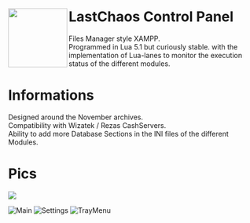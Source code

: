 # LastChaos Control Panel <img align="left" src="https://user-images.githubusercontent.com/5092697/136836589-b655f88e-f67e-433d-bc2a-12c0534e05d9.png" width="120px">

Files Manager style XAMPP.<br/>
Programmed in Lua 5.1 but curiously stable. with the implementation of Lua-lanes to monitor the execution status of the different modules.<br/>

# Informations
Designed around the November archives.<br/>
Compatibility with Wizatek / Rezas CashServers.<br/>
Ability to add more Database Sections in the INI files of the different Modules.<br/>

# Pics
<img src="https://img.shields.io/badge/BUILD-ALPHA-green"></img>

![Main](https://user-images.githubusercontent.com/5092697/136321014-faa0c451-b8d6-4e48-b2ae-b5287910577c.jpg)
![Settings](https://user-images.githubusercontent.com/5092697/136321016-8e4c44a6-d55b-46c7-9216-030a40b64a45.jpg)
![TrayMenu](https://user-images.githubusercontent.com/5092697/136321062-a103151d-b476-4224-90e4-de8d15eb6c45.jpg)
